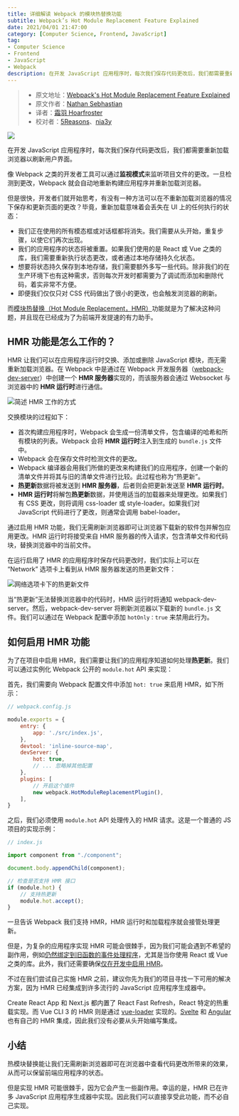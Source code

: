 ```yaml
---
title: 详细解读 Webpack 的模块热替换功能
subtitle: Webpack’s Hot Module Replacement Feature Explained
date: 2021/04/01 21:47:00
category: [Computer Science, Frontend, JavaScript]
tag:
- Computer Science
- Frontend
- JavaScript
- Webpack
description: 在开发 JavaScript 应用程序时，每次我们保存代码更改后，我们都需要重新加载浏览器以刷新用户界面。
---
```


> * 原文地址：[Webpack's Hot Module Replacement Feature Explained](https://blog.bitsrc.io/webpacks-hot-module-replacement-feature-explained-43c13b169986)
> * 原文作者：[Nathan Sebhastian](https://medium.com/@nathansebhastian)
> * 译者：[霜羽 Hoarfroster](https://github.com/PassionPenguin)
> * 校对者：[5Reasons](https://github.com/5Reasons)、[nia3y](https://github.com/nia3y)

![](https://cdn-images-1.medium.com/max/2024/1*q3OLOdT-Ep86tfnvugnabw.png)

在开发 JavaScript 应用程序时，每次我们保存代码更改后，我们都需要重新加载浏览器以刷新用户界面。

像 Webpack 之类的开发者工具可以通过**监视模式**来监听项目文件的更改。一旦检测到更改，Webpack 就会自动地重新构建应用程序并重新加载浏览器。

但是很快，开发者们就开始思考，有没有一种方法可以在不重新加载浏览器的情况下保存和更新页面的更改？毕竟，重新加载意味着会丢失在 UI 上的任何执行的状态：

* 我们正在使用的所有模态框或对话框都将消失。我们需要从头开始，重复步骤，以使它们再次出现。
* 我们的应用程序的状态将被重置。如果我们使用的是 React 或 Vue 之类的库，我们需要重新执行状态更改，或者通过本地存储持久化状态。
* 想要将状态持久保存到本地存储，我们需要额外多写一些代码。除非我们的在生产环境下也有这种需求，否则每次开发时都需要为了调试而添加和删除代码，着实非常不方便。
* 即便我们仅仅只对 CSS 代码做出了很小的更改，也会触发浏览器的刷新。

而[模块热替换（Hot Module Replacement，HMR）](https://webpack.js.org/concepts/hot-module-replacement/)功能就是为了解决这种问题，并且现在已经成为了为前端开发提速的有力助手。

## HMR 功能是怎么工作的？

HMR 让我们可以在应用程序运行时交换、添加或删除 JavaScript 模块，而无需重新加载浏览器。在 Webpack 中是通过在 Webpack 开发服务器（[webpack-dev-server](https://github.com/webpack/webpack-dev-server)）中创建一个 **HMR 服务器**实现的，而该服务器会通过 Websocket 与浏览器中的 **HMR 运行时**进行通信。

![简述 HMR 工作的方式](https://cdn-images-1.medium.com/max/3840/1*UGYFDKGrQF6ID3CofCHUwg.png)

交换模块的过程如下：

* 首次构建应用程序时，Webpack 会生成一份清单文件，包含编译的哈希和所有模块的列表。Webpack 会将 **HMR 运行时**注入到生成的 `bundle.js` 文件中。
* Webpack 会在保存文件时检测文件的更改。
* Webpack 编译器会用我们所做的更改来构建我们的应用程序，创建一个新的清单文件并将其与旧的清单文件进行比较。此过程也称为“热更新”。
* **热更新**数据将被发送到 **HMR 服务器**，后者则会把更新发送至 **HMR 运行时**。
* **HMR 运行时**将解包**热更新**数据，并使用适当的加载器来处理更改。如果我们有 CSS 更改，则将调用 css-loader 或 style-loader。如果我们对 JavaScript 代码进行了更改，则通常会调用 babel-loader。

通过启用 HMR 功能，我们无需刷新浏览器即可让浏览器下载新的软件包并解包应用更改。HMR 运行时将接受来自 HMR 服务器的传入请求，包含清单文件和代码块，替换浏览器中的当前文件。

在运行启用了 HMR 的应用程序时保存代码更改时，我们实际上可以在 “Network” 选项卡上看到从 HMR 服务器发送的热更新文件：

![网络选项卡下的热更新文件](https://cdn-images-1.medium.com/max/2880/1*phxmgjIC0OrLPZVFsWlvyA.png)

当“热更新”无法替换浏览器中的代码时，HMR 运行时将通知 webpack-dev-server。然后，webpack-dev-server 将刷新浏览器以下载新的 `bundle.js` 文件。我们可以通过在 Webpack 配置中添加 `hotOnly：true` 来禁用此行为。

## 如何启用 HMR 功能

为了在项目中启用 HMR，我们需要让我们的应用程序知道如何处理**热更新**。我们可以通过实例化 Webpack 公开的 `module.hot` API 来实现：

首先，我们需要向 Webpack 配置文件中添加 `hot: true` 来启用 HMR，如下所示：

```js
// webpack.config.js

module.exports = {
    entry: {
        app: './src/index.js',
    },
    devtool: 'inline-source-map',
    devServer: {
        hot: true,
        // ... 忽略掉其他配置
    },
    plugins: [
        // 开启这个插件
        new webpack.HotModuleReplacementPlugin(),
    ],
}
```

之后，我们必须使用 `module.hot` API 处理传入的 HMR 请求。这是一个普通的 JS 项目的实现示例：

```js
// index.js

import component from "./component";

document.body.appendChild(component);

// 检查是否支持 HMR 接口
if (module.hot) {
    // 支持热更新
    module.hot.accept();
}
```

一旦告诉 Webpack 我们支持 HMR，HMR 运行时和加载程序就会接管处理更新。

但是，为复杂的应用程序实现 HMR 可能会很棘手，因为我们可能会遇到不希望的副作用，例如[仍然绑定到旧函数的事件处理程序](https://webpack.js.org/guides/hot-module-replacement/＃enabling-hmr)，尤其是当你使用 React 或 Vue 之类的库。此外，我们还需要确保[仅在开发中启用 HMR](https://webpack.js.org/guides/production/)。

不过在我们尝试自己实施 HMR 之前，建议你先为我们的项目寻找一下可用的解决方案，因为 HMR 已经集成到许多流行的 JavaScript 应用程序生成器中。

Create React App 和 Next.js 都内置了 React Fast Refresh，React 特定的热重载实现。而 Vue CLI 3 的 HMR 则是通过 [vue-loader](https://github.com/vuejs/vue-loader) 实现的。[Svelte](https://github.com/sveltejs/svelte-loader) 和 [Angular](https://github.com/PatrickJS/angular-hmr) 也有自己的 HMR 集成，因此我们没有必要从头开始编写集成。

## 小结

热模块替换能让我们无需刷新浏览器即可在浏览器中查看代码更改所带来的效果，从而可以保留前端应用程序的状态。

但是实现 HMR 可能很棘手，因为它会产生一些副作用。幸运的是，HMR 已在许多 JavaScript 应用程序生成器中实现。因此我们可以直接享受此功能，而不必自己实现。
